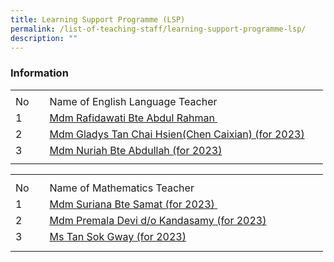 ```yaml
---
title: Learning Support Programme (LSP)
permalink: /list-of-teaching-staff/learning-support-programme-lsp/
description: ""
---
```

### **Information**
<table style="border-collapse:
 collapse;width:375pt" width="500" cellspacing="0" cellpadding="0" border="0"><colgroup><col style="mso-width-source:userset;mso-width-alt:1462;width:30pt" width="40"> <col style="mso-width-source:userset;mso-width-alt:16822;width:345pt" width="460"></colgroup><tbody><tr style="mso-height-source:userset;height:5.25pt" height="7"><td style="height:5.25pt;width:30pt" width="40" class="xl67" height="7"></td><td style="width:345pt" width="460" class="xl66"></td></tr><tr style="height:15.75pt" height="21"><td style="height:15.75pt" class="xl68" height="21">No</td><td style="border-left:none" class="xl69">Name of English Language Teacher<span style="mso-spacerun:yes">&nbsp;</span></td></tr><tr style="height:15.75pt" height="21"><td style="height:15.75pt" class="xl67" height="21">1</td><td style="border-top:none" class="xl70"><a href="mailto:rafidawati_abdul_rahman@moe.edu.sg">Mdm Rafidawati Bte Abdul Rahman<span style="mso-spacerun:yes">&nbsp;</span></a></td></tr><tr style="height:15.75pt" height="21"><td style="height:15.75pt" class="xl67" height="21">2</td><td style="border-top:none" class="xl70"><a href="mailto:tan_chai_hsien_gladys@moe.edu.sg">Mdm Gladys Tan Chai Hsien(Chen Caixian) (for 2023)</a></td></tr><tr style="height:15.75pt" height="21"><td style="height:15.75pt" class="xl67" height="21">3</td><td style="border-top:none" class="xl70"><a href="mailto:nuriah_abdullah@moe.edu.sg">Mdm Nuriah Bte Abdullah (for 2023)</a></td></tr><tr style="mso-height-source:userset;height:5.25pt" height="7"><td style="height:5.25pt" class="xl67" height="7"></td><td class="xl66"></td></tr></tbody></table>
 
<table style="border-collapse:
 collapse;width:375pt" width="500" cellspacing="0" cellpadding="0" border="0"><colgroup><col style="mso-width-source:userset;mso-width-alt:1462;width:30pt" width="40"> <col style="mso-width-source:userset;mso-width-alt:16822;width:345pt" width="460"></colgroup><tbody><tr style="mso-height-source:userset;height:7.5pt" height="10"><td style="height:7.5pt;width:30pt" width="40" class="xl67" height="10"></td><td style="width:345pt" width="460" class="xl66"></td></tr><tr style="height:15.75pt" height="21"><td style="height:15.75pt" class="xl68" height="21">No</td><td style="border-left:none" class="xl69">Name of Mathematics Teacher</td></tr><tr style="height:15.75pt" height="21"><td style="height:15.75pt" class="xl67" height="21">1</td><td style="border-top:none;width:345pt" width="460" class="xl70"><a href="mailto:suriana_samat@moe.edu.sg">Mdm Suriana Bte Samat (for 2023)<span style="mso-spacerun:yes">&nbsp;</span></a></td></tr><tr style="height:15.75pt" height="21"><td style="height:15.75pt" class="xl67" height="21">2</td><td style="border-top:none" class="xl71"><a href="mailto:premala_devi_kandasamy@moe.edu.sg">Mdm Premala Devi d/o Kandasamy (for 2023)</a></td></tr><tr style="height:15.75pt" height="21"><td style="height:15.75pt" class="xl67" height="21">3</td><td style="border-top:none" class="xl71"><a href="mailto:tan_sok_gway@moe.edu.sg">Ms Tan Sok Gway (for 2023)</a></td></tr><tr style="mso-height-source:userset;height:6.75pt" height="9"><td style="height:6.75pt" class="xl67" height="9"></td><td class="xl66"></td></tr></tbody></table>